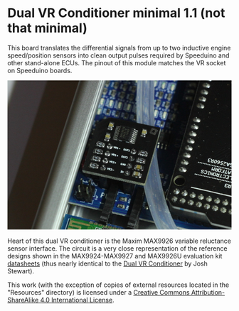 # Dual VR Conditioner minimal 1.1 (not that minimal)

This board translates the differential signals from up to two inductive engine speed/position sensors into clean output pulses required by Speeduino and other stand-alone ECUs. The pinout of this module matches the VR socket on Speeduino boards.

![Dual VR Conditioner minimal 1.1 on UA4C](Photos/03.jpg)

Heart of this dual VR conditioner is the Maxim MAX9926 variable reluctance sensor interface. The circuit is a very close representation of the reference designs shown in the MAX9924-MAX9927 and MAX9926U evaluation kit [datasheets](Resources) (thus nearly identical to the [Dual VR Conditioner](https://github.com/noisymime/speeduino/tree/master/reference/hardware/VR%20Conditioner) by Josh Stewart).

This work (with the exception of copies of external resources located in the "Resources" directory) is licensed under a [Creative Commons Attribution-ShareAlike 4.0 International License](https://creativecommons.org/licenses/by-sa/4.0/).
